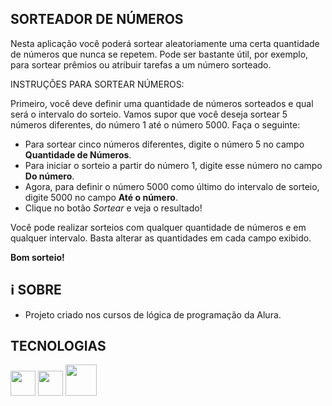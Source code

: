 ## SORTEADOR DE NÚMEROS

Nesta aplicação você poderá sortear aleatoriamente uma certa quantidade de números que nunca se repetem. Pode ser bastante útil, por exemplo, para sortear prêmios ou atribuir tarefas a um número sorteado.

INSTRUÇÕES PARA SORTEAR NÚMEROS:

Primeiro, você deve definir uma quantidade de números sorteados e qual será o intervalo do sorteio. Vamos supor que você deseja sortear 5 números diferentes, do número 1 até o número 5000. Faça o seguinte:

- Para sortear cinco números diferentes, digite o número 5 no campo __Quantidade de Números__.
- Para iniciar o sorteio a partir do número 1, digite esse número no campo __Do número__.
- Agora, para definir o número 5000 como último do intervalo de sorteio, digite 5000 no campo __Até o número__.
- Clique no botão _Sortear_ e veja o resultado!

Você pode realizar sorteios com qualquer quantidade de números e em qualquer intervalo. Basta alterar as quantidades em cada campo exibido.

__Bom sorteio!__

## ℹ SOBRE
- Projeto criado nos cursos de lógica de programação da Alura.

## TECNOLOGIAS
<img loading="lazy" src="https://cdn.jsdelivr.net/gh/devicons/devicon@latest/icons/javascript/javascript-plain.svg" width="40" height="40"/> <img loading="lazy" src="https://cdn.jsdelivr.net/gh/devicons/devicon@latest/icons/html5/html5-original.svg" width="40" height="40"/> <img loading="lazy" src="https://cdn.jsdelivr.net/gh/devicons/devicon@latest/icons/css3/css3-original-wordmark.svg" width="50" height="50"/>
